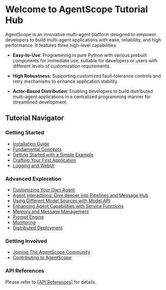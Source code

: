 # Welcome to AgentScope Tutorial Hub

AgentScope is an innovative multi-agent platform designed to empower developers to build multi-agent applications with ease, reliability, and high performance. It features three high-level capabilities:

- **Easy-to-Use**: Programming in pure Python with various prebuilt components for immediate use, suitable for developers or users with different levels of customization requirements.

- **High Robustness**: Supporting customized fault-tolerance controls and retry mechanisms to enhance application stability.

- **Actor-Based Distribution**: Enabling developers to build distributed multi-agent applications in a centralized programming manner for streamlined development.

## Tutorial Navigator

### Getting Started

- [Installation Guide](https://github.com/alibaba/AgentScope/tree/main/docs/tutorial/101-installation.md)
- [Fundamental Concepts](https://github.com/alibaba/AgentScope/tree/main/docs/tutorial/102-concepts.md)
- [Getting Started with a Simple Example](https://github.com/alibaba/AgentScope/tree/main/docs/tutorial/103-example.md)
- [Crafting Your First Application](https://github.com/alibaba/AgentScope/tree/main/docs/tutorial/104-usecase.md)
- [Logging and WebUI](https://github.com/alibaba/AgentScope/tree/main/docs/tutorial/105-logging.md)

### Advanced Exploration

- [Customizing Your Own Agent](https://github.com/alibaba/AgentScope/tree/main/docs/tutorial/201-agent.md)
- [Agent Interactions: Dive deeper into Pipelines and Message Hub](https://github.com/alibaba/AgentScope/tree/main/docs/tutorial/202-pipeline.md)
- [Using Different Model Sources with Model API](https://github.com/alibaba/AgentScope/tree/main/docs/tutorial/203-model.md)
- [Enhancing Agent Capabilities with Service Functions](https://github.com/alibaba/AgentScope/tree/main/docs/tutorial/204-service.md)
- [Memory and Message Management](https://github.com/alibaba/AgentScope/tree/main/docs/tutorial/205-memory.md)
- [Prompt Engine](https://github.com/alibaba/AgentScope/tree/main/docs/tutorial/206-prompt.md)
- [Monitoring](https://github.com/alibaba/AgentScope/tree/main/docs/tutorial/207-monitor.md)
- [Distributed Deployment](https://github.com/alibaba/AgentScope/tree/main/docs/tutorial/208-distribute.md)

### Getting Involved

* [Joining The AgentScope Community](https://github.com/alibaba/AgentScope/tree/main/docs/tutorial/301-community.md)
* [Contributing to AgentScope](https://github.com/alibaba/AgentScope/tree/main/docs/tutorial/302-contribute.md)

### API References

Please refer to [[API References]](https://alibaba.github.io/agentscope/) for details.